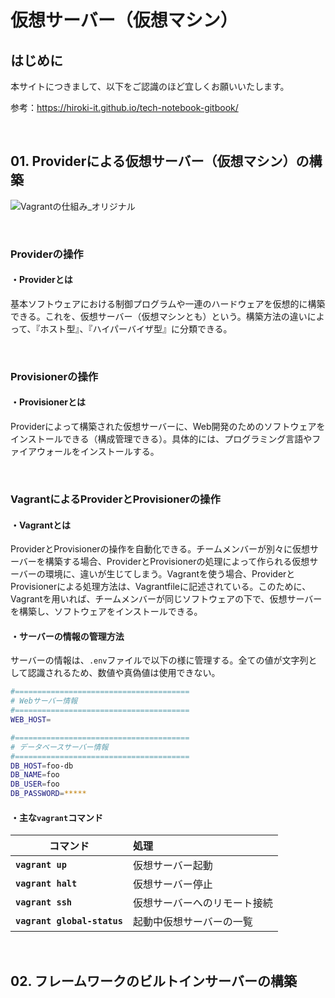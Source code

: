 # 仮想サーバー（仮想マシン）

## はじめに

本サイトにつきまして、以下をご認識のほど宜しくお願いいたします。

参考：https://hiroki-it.github.io/tech-notebook-gitbook/

<br>

## 01. Providerによる仮想サーバー（仮想マシン）の構築

![Vagrantの仕組み_オリジナル](https://user-images.githubusercontent.com/42175286/60393574-b18de200-9b52-11e9-803d-ef44d6e50b08.png)

<br>

### Providerの操作

#### ・Providerとは

基本ソフトウェアにおける制御プログラムや一連のハードウェアを仮想的に構築できる。これを、仮想サーバー（仮想マシンとも）という。構築方法の違いによって、『ホスト型』、『ハイパーバイザ型』に分類できる。

<br>

### Provisionerの操作

#### ・Provisionerとは

Providerによって構築された仮想サーバーに、Web開発のためのソフトウェアをインストールできる（構成管理できる）。具体的には、プログラミング言語やファイアウォールをインストールする。

<br>

### VagrantによるProviderとProvisionerの操作

#### ・Vagrantとは

ProviderとProvisionerの操作を自動化できる。チームメンバーが別々に仮想サーバーを構築する場合、ProviderとProvisionerの処理によって作られる仮想サーバーの環境に、違いが生じてしまう。Vagrantを使う場合、ProviderとProvisionerによる処理方法は、Vagrantfileに記述されている。このために、Vagrantを用いれば、チームメンバーが同じソフトウェアの下で、仮想サーバーを構築し、ソフトウェアをインストールできる。

#### ・サーバーの情報の管理方法

サーバーの情報は、```.env```ファイルで以下の様に管理する。全ての値が文字列として認識されるため、数値や真偽値は使用できない。

```bash
#=======================================
# Webサーバー情報
#=======================================
WEB_HOST=

#=======================================
# データベースサーバー情報
#=======================================
DB_HOST=foo-db
DB_NAME=foo
DB_USER=foo
DB_PASSWORD=*****
```

#### ・主な```vagrant```コマンド

| コマンド                        | 処理                       |
| ------------------------------- | :------------------------- |
| **```vagrant up```**            | 仮想サーバー起動             |
| **```vagrant halt```**          | 仮想サーバー停止             |
| **```vagrant ssh```**           | 仮想サーバーへのリモート接続 |
| **```vagrant global-status```** | 起動中仮想サーバーの一覧     |

<br>

## 02. フレームワークのビルトインサーバーの構築


